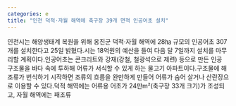```yaml
---
categories: e
title: "인천 덕적·자월 해역에 축구장 39개 면적 인공어초 설치"
---
```

인천시는 해양생태계 복원을 위해 옹진군 덕적·자월 해역에 28㏊ 규모의 인공어초 307개를 설치한다고 25일 밝혔다.시는 18억원의 예산을 들여 다음 달 7일까지 설치를 마무리할 계획이다.인공어초는 콘크리트와 강재(강철, 철광석으로 제련) 등으로 만든 인공 구조물을 바다 속에 투하해 어류가 서식할 수 있게 하는 물고기 아파트이다.구조물에 해조류가 번식하기 시작하면 조류의 흐름을 완만하게 만들어 어류가 숨어 살거나 산란장으로 이용할 수 있다.덕적 해역에는 어류용 어초가 24만m²(축구장 33개 크기)가 조성되고, 자월 해역에는 패조류